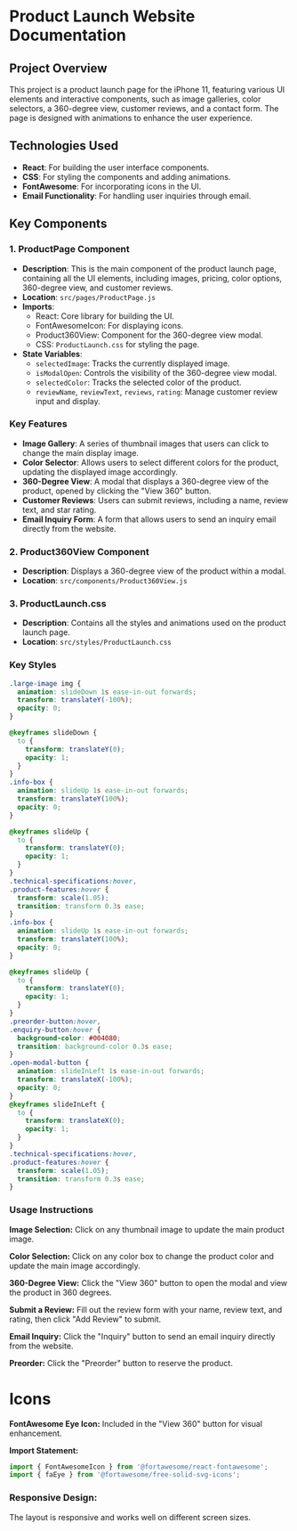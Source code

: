 # Product Launch Website Documentation

## Project Overview
This project is a product launch page for the iPhone 11, featuring various UI elements and interactive components, such as image galleries, color selectors, a 360-degree view, customer reviews, and a contact form. The page is designed with animations to enhance the user experience.

## Technologies Used
- **React**: For building the user interface components.
- **CSS**: For styling the components and adding animations.
- **FontAwesome**: For incorporating icons in the UI.
- **Email Functionality**: For handling user inquiries through email.

## Key Components

### 1. ProductPage Component
- **Description**: This is the main component of the product launch page, containing all the UI elements, including images, pricing, color options, 360-degree view, and customer reviews.
- **Location**: `src/pages/ProductPage.js`
- **Imports**:
  - React: Core library for building the UI.
  - FontAwesomeIcon: For displaying icons.
  - Product360View: Component for the 360-degree view modal.
  - CSS: `ProductLaunch.css` for styling the page.
- **State Variables**:
  - `selectedImage`: Tracks the currently displayed image.
  - `isModalOpen`: Controls the visibility of the 360-degree view modal.
  - `selectedColor`: Tracks the selected color of the product.
  - `reviewName`, `reviewText`, `reviews`, `rating`: Manage customer review input and display.

### Key Features
- **Image Gallery**: A series of thumbnail images that users can click to change the main display image.
- **Color Selector**: Allows users to select different colors for the product, updating the displayed image accordingly.
- **360-Degree View**: A modal that displays a 360-degree view of the product, opened by clicking the "View 360" button.
- **Customer Reviews**: Users can submit reviews, including a name, review text, and star rating.
- **Email Inquiry Form**: A form that allows users to send an inquiry email directly from the website.

### 2. Product360View Component
- **Description**: Displays a 360-degree view of the product within a modal.
- **Location**: `src/components/Product360View.js`

### 3. ProductLaunch.css
- **Description**: Contains all the styles and animations used on the product launch page.
- **Location**: `src/styles/ProductLaunch.css`

### Key Styles
```css
.large-image img {
  animation: slideDown 1s ease-in-out forwards;
  transform: translateY(-100%);
  opacity: 0;
}

@keyframes slideDown {
  to {
    transform: translateY(0);
    opacity: 1;
  }
}
.info-box {
  animation: slideUp 1s ease-in-out forwards;
  transform: translateY(100%);
  opacity: 0;
}

@keyframes slideUp {
  to {
    transform: translateY(0);
    opacity: 1;
  }
}
.technical-specifications:hover,
.product-features:hover {
  transform: scale(1.05);
  transition: transform 0.3s ease;
}
.info-box {
  animation: slideUp 1s ease-in-out forwards;
  transform: translateY(100%);
  opacity: 0;
}

@keyframes slideUp {
  to {
    transform: translateY(0);
    opacity: 1;
  }
}
.preorder-button:hover,
.enquiry-button:hover {
  background-color: #004080;
  transition: background-color 0.3s ease;
}
.open-modal-button {
  animation: slideInLeft 1s ease-in-out forwards;
  transform: translateX(-100%);
  opacity: 0;
}
@keyframes slideInLeft {
  to {
    transform: translateX(0);
    opacity: 1;
  }
}
.technical-specifications:hover,
.product-features:hover {
  transform: scale(1.05);
  transition: transform 0.3s ease;
}
```
### Usage Instructions

**Image Selection:** Click on any thumbnail image to update the main product image.

**Color Selection:** Click on any color box to change the product color and update the main image accordingly.

**360-Degree View:** Click the "View 360" button to open the modal and view the product in 360 degrees.

**Submit a Review:** Fill out the review form with your name, review text, and rating, then click "Add Review" to submit.

**Email Inquiry:** Click the "Inquiry" button to send an email inquiry directly from the website.

**Preorder:** Click the "Preorder" button to reserve the product.

# Icons

**FontAwesome Eye Icon:** Included in the "View 360" button for visual enhancement.

**Import Statement:**

```javascript
import { FontAwesomeIcon } from '@fortawesome/react-fontawesome';
import { faEye } from '@fortawesome/free-solid-svg-icons';
```
### Responsive Design: 
The layout is responsive and works well on different screen sizes.


